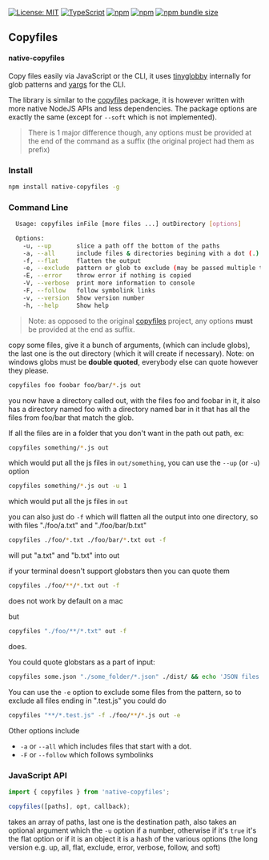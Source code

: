 [![License: MIT](https://img.shields.io/badge/License-MIT-yellow.svg)](https://opensource.org/licenses/MIT)
[![TypeScript](https://img.shields.io/badge/%3C%2F%3E-TypeScript-%230074c1.svg)](http://www.typescriptlang.org/)
[![npm](https://img.shields.io/npm/v/native-copyfiles.svg)](https://www.npmjs.com/package/native-copyfiles)
[![npm](https://img.shields.io/npm/dy/native-copyfiles)](https://www.npmjs.com/package/native-copyfiles)
[![npm bundle size](https://img.shields.io/bundlephobia/minzip/native-copyfiles?color=success&label=gzip)](https://bundlephobia.com/result?p=native-copyfiles)

## Copyfiles
#### native-copyfiles

Copy files easily via JavaScript or the CLI, it uses [tinyglobby](https://www.npmjs.com/package/tinyglobby) internally for glob patterns and [yargs](https://www.npmjs.com/package/yargs) for the CLI.

The library is similar to the [copyfiles](https://www.npmjs.com/package/copyfiles) package, it is however written with more native NodeJS APIs and less dependencies. The package options are exactly the same (except for `--soft` which is not implemented).

> There is 1 major difference though, any options must be provided at the end of the command as a suffix (the original project had them as prefix)

### Install

```bash
npm install native-copyfiles -g
```

### Command Line

```bash
  Usage: copyfiles inFile [more files ...] outDirectory [options]

  Options:
    -u, --up       slice a path off the bottom of the paths                  [number]
    -a, --all      include files & directories begining with a dot (.)       [boolean]
    -f, --flat     flatten the output                                        [boolean]
    -e, --exclude  pattern or glob to exclude (may be passed multiple times) [string|string[]]
    -E, --error    throw error if nothing is copied                          [boolean]
    -V, --verbose  print more information to console                         [boolean]
    -F, --follow   follow symbolink links                                    [boolean]
    -v, --version  Show version number                                       [boolean]
    -h, --help     Show help                                                 [boolean]
```

> Note: as opposed to the original [copyfiles](https://www.npmjs.com/package/copyfiles) project, any options **must** be provided at the end as suffix.

copy some files, give it a bunch of arguments, (which can include globs), the last one
is the out directory (which it will create if necessary).  Note: on windows globs must be **double quoted**, everybody else can quote however they please.

```bash
copyfiles foo foobar foo/bar/*.js out
```

you now have a directory called out, with the files foo and foobar in it, it also has a directory named foo with a directory named
bar in it that has all the files from foo/bar that match the glob.

If all the files are in a folder that you don't want in the path out path, ex:

```bash
copyfiles something/*.js out
```

which would put all the js files in `out/something`, you can use the `--up` (or `-u`) option

```bash
copyfiles something/*.js out -u 1
```

which would put all the js files in `out`

you can also just do `-f` which will flatten all the output into one directory, so with files "./foo/a.txt" and "./foo/bar/b.txt"

```bash
copyfiles ./foo/*.txt ./foo/bar/*.txt out -f
```

will put "a.txt" and "b.txt" into out

if your terminal doesn't support globstars then you can quote them

```bash
copyfiles ./foo/**/*.txt out -f
```

does not work by default on a mac

but

```bash
copyfiles "./foo/**/*.txt" out -f
```

does.

You could quote globstars as a part of input:
```bash
copyfiles some.json "./some_folder/*.json" ./dist/ && echo 'JSON files copied.'
```

You can use the `-e` option to exclude some files from the pattern, so to exclude all files ending in ".test.js" you could do

```bash
copyfiles "**/*.test.js" -f ./foo/**/*.js out -e
```

Other options include

- `-a` or `--all` which includes files that start with a dot.
- `-F` or `--follow` which follows symbolinks

### JavaScript API

```js
import { copyfiles } from 'native-copyfiles';

copyfiles([paths], opt, callback);
```
takes an array of paths, last one is the destination path, also takes an optional argument which the `-u` option if a number, otherwise if it's `true` it's the flat option or if it is an object it is a hash of the various options (the long version e.g. up, all, flat, exclude, error, verbose, follow, and soft)
